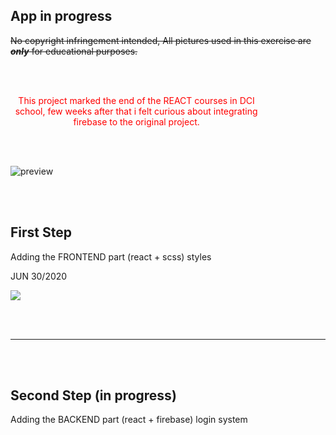 ## App in progress

~~No copyright infringement intended, All pictures used in this exercise are **_only_** for educational purposes.~~

<br>
<br>

<p style="width: 80%; text-align:center; color:red;">This project marked the end of the REACT courses in DCI school, few weeks after that i felt curious about integrating firebase to the original project.</p>

<br>
<br>

![preview](./src/img-decor/previewshop.gif)

<br>
<br>

<h2>First Step</h2>

<p>Adding the FRONTEND part (react + scss) styles </p>
<p>JUN 30/2020 </p>

[<img src="https://imagizer.imageshack.com/img924/1629/7kZROg.jpg">](https://github.com/nadiamariduena/react-router-intro-dci)

<br>
<br>

<hr>

<br>
<br>

<h2>Second Step (in progress)</h2>

<p>Adding the BACKEND part (react + firebase) login system  </p>
